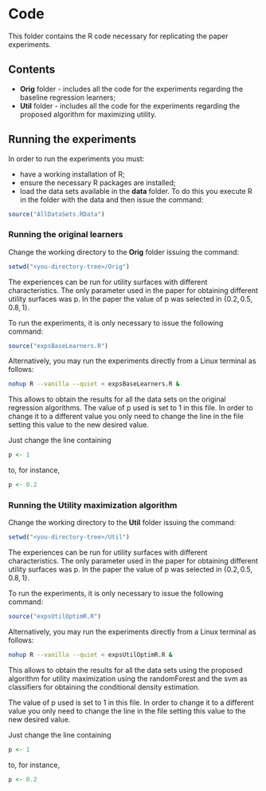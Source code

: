 # Code

This folder contains the R code necessary for replicating the paper experiments.

## Contents

* **Orig** folder - includes all the code for the experiments regarding the baseline regression learners;
* **Util** folder - includes all the code for the experiments regarding the proposed algorithm for maximizing utility.


## Running the experiments

In order to run the experiments you must:

- have a working installation of R; 
- ensure the necessary R packages are installed;
- load the data sets available in the **data** folder. To do this you execute R in the folder with the data and then issue the command:

```r
source("AllDataSets.RData")
```

### Running the original learners

Change the working directory to the **Orig** folder issuing the command:

```r
setwd("<you-directory-tree>/Orig")
```

The experiences can be run for utility surfaces with different characteristics. The only parameter used in the paper for obtaining different utility surfaces was p. In the paper the value of p was selected in $\{0.2, 0.5, 0.8, 1\}$.

To run the experiments, it is only necessary to issue the following command:
```r
source("expsBaseLearners.R")
```
Alternatively, you may run the experiments directly from a Linux terminal as follows:
```bash
nohup R --vanilla --quiet < expsBaseLearners.R &

```

This allows to obtain the results for all the data sets on the original regression algorithms. The value of p used is set to 1 in this file. In order to change it to a different value you only need to change the line in the file setting this value to the new desired value.

Just change the line containing
```r
p <- 1
```

to, for instance,
```r
p <- 0.2
```

### Running the Utility maximization algorithm


Change the working directory to the **Util** folder issuing the command:

```r
setwd("<you-directory-tree>/Util")
```

The experiences can be run for utility surfaces with different characteristics. The only parameter used in the paper for obtaining different utility surfaces was p. In the paper the value of p was selected in $\{0.2, 0.5, 0.8, 1\}$.

To run the experiments, it is only necessary to issue the following command:
```r
source("expsUtilOptimR.R")
```
Alternatively, you may run the experiments directly from a Linux terminal as follows:
```bash
nohup R --vanilla --quiet < expsUtilOptimR.R &

```

This allows to obtain the results for all the data sets using the proposed algorithm for utility maximization using the randomForest and the svm as classifiers for obtaining the conditional density estimation.

The value of p used is set to 1 in this file. In order to change it to a different value you only need to change the line in the file setting this value to the new desired value.

Just change the line containing
```r
p <- 1
```

to, for instance,
```r
p <- 0.2
```

